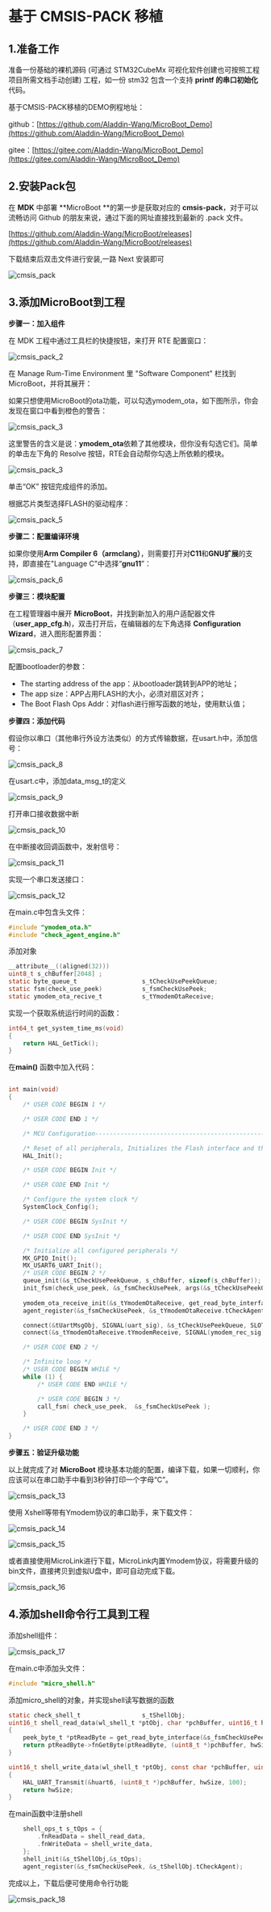 # 基于 CMSIS-PACK 移植

## 1.准备工作

准备一份基础的裸机源码 (可通过 STM32CubeMx 可视化软件创建也可按照工程项目所需文档手动创建) 工程，如一份 stm32 包含一个支持 **printf 的串口初始化**代码。

基于CMSIS-PACK移植的DEMO例程地址：

github：[https://github.com/Aladdin-Wang/MicroBoot_Demo](https://github.com/Aladdin-Wang/MicroBoot_Demo)

gitee：[https://gitee.com/Aladdin-Wang/MicroBoot_Demo](https://gitee.com/Aladdin-Wang/MicroBoot_Demo)

## 2.安装Pack包

在 **MDK** 中部署 **MicroBoot **的第一步是获取对应的 **cmsis-pack**，对于可以流畅访问 Github 的朋友来说，通过下面的网址直接找到最新的 .pack 文件。

[https://github.com/Aladdin-Wang/MicroBoot/releases](https://github.com/Aladdin-Wang/MicroBoot/releases)

下载结束后双击文件进行安装,一路 Next 安装即可

![cmsis_pack](./../images/quick-start/cmsis_pack.png)

## 3.添加MicroBoot到工程

**步骤一：加入组件** 

在 MDK 工程中通过工具栏的快捷按钮，来打开 RTE 配置窗口：

![cmsis_pack_2](./../images/quick-start/cmsis_pack_2.png)

在 Manage Rum-Time Environment 里 "Software Component" 栏找到 MicroBoot，并将其展开：

如果只想使用MicroBoot的ota功能，可以勾选ymodem_ota，如下图所示，你会发现在窗口中看到橙色的警告：

![cmsis_pack_3](./../images/quick-start/cmsis_pack_4.jpg)

这里警告的含义是说：**ymodem_ota**依赖了其他模块，但你没有勾选它们。简单的单击左下角的 Resolve 按钮，RTE会自动帮你勾选上所依赖的模块。

![cmsis_pack_3](./../images/quick-start/cmsis_pack_3.jpg)

单击“OK” 按钮完成组件的添加。

根据芯片类型选择FLASH的驱动程序：

![cmsis_pack_5](./../images/quick-start/cmsis_pack_5.jpg)

**步骤二：配置编译环境**

如果你使用**Arm Compiler 6（armclang）**，则需要打开对**C11**和**GNU扩展**的支持，即直接在"Language C"中选择“**gnu11**”：

![cmsis_pack_6](./../images/quick-start/cmsis_pack_6.jpg)

**步骤三：模块配置**

在工程管理器中展开 **MicroBoot**，并找到新加入的用户适配器文件（**user_app_cfg.h**)，双击打开后，在编辑器的左下角选择 **Configuration Wizard**，进入图形配置界面：

![cmsis_pack_7](./../images/quick-start/cmsis_pack_7.jpg)

配置bootloader的参数：

- The starting address of the app：从bootloader跳转到APP的地址；
- The app size：APP占用FLASH的大小，必须对扇区对齐；
- The Boot Flash Ops Addr：对flash进行擦写函数的地址，使用默认值；

**步骤四：添加代码**

假设你以串口（其他串行外设方法类似）的方式传输数据，在usart.h中，添加信号：

![cmsis_pack_8](./../images/quick-start/cmsis_pack_8.png)

在usart.c中，添加data_msg_t的定义

![cmsis_pack_9](./../images/quick-start/cmsis_pack_9.png)

打开串口接收数据中断

![cmsis_pack_10](./../images/quick-start/cmsis_pack_10.jpg)

在中断接收回调函数中，发射信号：

![cmsis_pack_11](./../images/quick-start/cmsis_pack_11.jpg)

实现一个串口发送接口：

![cmsis_pack_12](./../images/quick-start/cmsis_pack_12.jpg)



在main.c中包含头文件：

```c
#include "ymodem_ota.h"
#include "check_agent_engine.h"
```

添加对象

```c
__attribute__((aligned(32)))
uint8_t s_chBuffer[2048] ;
static byte_queue_t                  s_tCheckUsePeekQueue;
static fsm(check_use_peek)           s_fsmCheckUsePeek;
static ymodem_ota_recive_t           s_tYmodemOtaReceive;
```

实现一个获取系统运行时间的函数：

```c
int64_t get_system_time_ms(void)
{
    return HAL_GetTick();
}
```

在**main()** 函数中加入代码：

```c

int main(void)
{
    /* USER CODE BEGIN 1 */

    /* USER CODE END 1 */

    /* MCU Configuration--------------------------------------------------------*/

    /* Reset of all peripherals, Initializes the Flash interface and the Systick. */
    HAL_Init();

    /* USER CODE BEGIN Init */

    /* USER CODE END Init */

    /* Configure the system clock */
    SystemClock_Config();

    /* USER CODE BEGIN SysInit */

    /* USER CODE END SysInit */

    /* Initialize all configured peripherals */
    MX_GPIO_Init();
    MX_USART6_UART_Init();
    /* USER CODE BEGIN 2 */
    queue_init(&s_tCheckUsePeekQueue, s_chBuffer, sizeof(s_chBuffer));
    init_fsm(check_use_peek, &s_fsmCheckUsePeek, args(&s_tCheckUsePeekQueue));
		
    ymodem_ota_receive_init(&s_tYmodemOtaReceive, get_read_byte_interface(&s_fsmCheckUsePeek));
    agent_register(&s_fsmCheckUsePeek, &s_tYmodemOtaReceive.tCheckAgent);

    connect(&tUartMsgObj, SIGNAL(uart_sig), &s_tCheckUsePeekQueue, SLOT(enqueue_bytes));
    connect(&s_tYmodemOtaReceive.tYmodemReceive, SIGNAL(ymodem_rec_sig), &huart6, SLOT(uart_sent_data));

    /* USER CODE END 2 */

    /* Infinite loop */
    /* USER CODE BEGIN WHILE */
    while (1) {
        /* USER CODE END WHILE */

        /* USER CODE BEGIN 3 */
        call_fsm( check_use_peek,  &s_fsmCheckUsePeek );
    }

    /* USER CODE END 3 */
}
```

**步骤五：验证升级功能**

以上就完成了对 **MicroBoot** 模块基本功能的配置，编译下载，如果一切顺利，你应该可以在串口助手中看到3秒钟打印一个字母“C”。

![cmsis_pack_13](./../images/quick-start/cmsis_pack_13.png)



使用 Xshell等带有Ymodem协议的串口助手，来下载文件：

![cmsis_pack_14](./../images/quick-start/cmsis_pack_14.jpg)

![cmsis_pack_15](./../images/quick-start/cmsis_pack_15.jpg)

或者直接使用MicroLink进行下载，MicroLink内置Ymodem协议，将需要升级的bin文件，直接拷贝到虚拟U盘中，即可自动完成下载。

![cmsis_pack_16](./../images/quick-start/cmsis_pack_16.png)



## 4.添加shell命令行工具到工程

添加shell组件：

![cmsis_pack_17](./../images/quick-start/cmsis_pack_17.png)

在main.c中添加头文件：

```c
#include "micro_shell.h"

```

添加micro_shell的对象，并实现shell读写数据的函数

```c
static check_shell_t                 s_tShellObj;
uint16_t shell_read_data(wl_shell_t *ptObj, char *pchBuffer, uint16_t hwSize)
{
    peek_byte_t *ptReadByte = get_read_byte_interface(&s_fsmCheckUsePeek);
    return ptReadByte->fnGetByte(ptReadByte, (uint8_t *)pchBuffer, hwSize);
}

uint16_t shell_write_data(wl_shell_t *ptObj, const char *pchBuffer, uint16_t hwSize)
{
	HAL_UART_Transmit(&huart6, (uint8_t *)pchBuffer, hwSize, 100);
	return hwSize;
}
```

在main函数中注册shell

```c
    shell_ops_t s_tOps = {
        .fnReadData = shell_read_data,
		.fnWriteData = shell_write_data,
    };
    shell_init(&s_tShellObj,&s_tOps);
	agent_register(&s_fsmCheckUsePeek, &s_tShellObj.tCheckAgent);
```

完成以上，下载后便可使用命令行功能

![cmsis_pack_18](./../images/quick-start/cmsis_pack_18.jpg)



